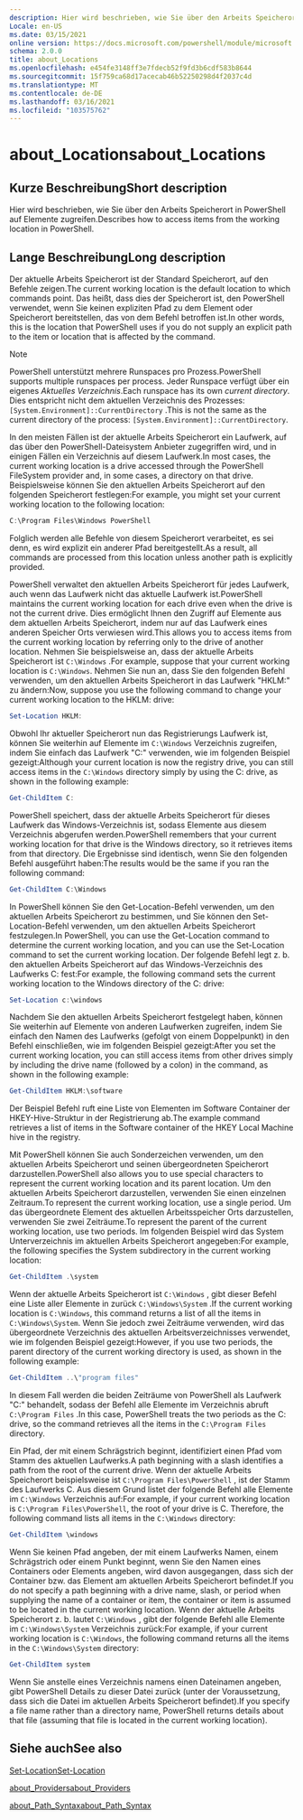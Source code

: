 ```yaml
---
description: Hier wird beschrieben, wie Sie über den Arbeits Speicherort in PowerShell auf Elemente zugreifen.
Locale: en-US
ms.date: 03/15/2021
online version: https://docs.microsoft.com/powershell/module/microsoft.powershell.core/about/about_locations?view=powershell-7.2&WT.mc_id=ps-gethelp
schema: 2.0.0
title: about_Locations
ms.openlocfilehash: e454fe3148ff3e7fdecb52f9fd3b6cdf583b8644
ms.sourcegitcommit: 15f759ca68d17acecab46b52250298d4f2037c4d
ms.translationtype: MT
ms.contentlocale: de-DE
ms.lasthandoff: 03/16/2021
ms.locfileid: "103575762"
---
```

# <a name="about_locations"></a><span data-ttu-id="7ff6c-103">about_Locations</span><span class="sxs-lookup"><span data-stu-id="7ff6c-103">about_Locations</span></span>

## <a name="short-description"></a><span data-ttu-id="7ff6c-104">Kurze Beschreibung</span><span class="sxs-lookup"><span data-stu-id="7ff6c-104">Short description</span></span>
<span data-ttu-id="7ff6c-105">Hier wird beschrieben, wie Sie über den Arbeits Speicherort in PowerShell auf Elemente zugreifen.</span><span class="sxs-lookup"><span data-stu-id="7ff6c-105">Describes how to access items from the working location in PowerShell.</span></span>

## <a name="long-description"></a><span data-ttu-id="7ff6c-106">Lange Beschreibung</span><span class="sxs-lookup"><span data-stu-id="7ff6c-106">Long description</span></span>

<span data-ttu-id="7ff6c-107">Der aktuelle Arbeits Speicherort ist der Standard Speicherort, auf den Befehle zeigen.</span><span class="sxs-lookup"><span data-stu-id="7ff6c-107">The current working location is the default location to which commands point.</span></span>
<span data-ttu-id="7ff6c-108">Das heißt, dass dies der Speicherort ist, den PowerShell verwendet, wenn Sie keinen expliziten Pfad zu dem Element oder Speicherort bereitstellen, das von dem Befehl betroffen ist.</span><span class="sxs-lookup"><span data-stu-id="7ff6c-108">In other words, this is the location that PowerShell uses if you do not supply an explicit path to the item or location that is affected by the command.</span></span>

> [!NOTE]
> <span data-ttu-id="7ff6c-109">PowerShell unterstützt mehrere Runspaces pro Prozess.</span><span class="sxs-lookup"><span data-stu-id="7ff6c-109">PowerShell supports multiple runspaces per process.</span></span> <span data-ttu-id="7ff6c-110">Jeder Runspace verfügt über ein eigenes _Aktuelles Verzeichnis_.</span><span class="sxs-lookup"><span data-stu-id="7ff6c-110">Each runspace has its own _current directory_.</span></span> <span data-ttu-id="7ff6c-111">Dies entspricht nicht dem aktuellen Verzeichnis des Prozesses: `[System.Environment]::CurrentDirectory` .</span><span class="sxs-lookup"><span data-stu-id="7ff6c-111">This is not the same as the current directory of the process: `[System.Environment]::CurrentDirectory`.</span></span>

<span data-ttu-id="7ff6c-112">In den meisten Fällen ist der aktuelle Arbeits Speicherort ein Laufwerk, auf das über den PowerShell-Dateisystem Anbieter zugegriffen wird, und in einigen Fällen ein Verzeichnis auf diesem Laufwerk.</span><span class="sxs-lookup"><span data-stu-id="7ff6c-112">In most cases, the current working location is a drive accessed through the PowerShell FileSystem provider and, in some cases, a directory on that drive.</span></span>
<span data-ttu-id="7ff6c-113">Beispielsweise können Sie den aktuellen Arbeits Speicherort auf den folgenden Speicherort festlegen:</span><span class="sxs-lookup"><span data-stu-id="7ff6c-113">For example, you might set your current working location to the following location:</span></span>

```powershell
C:\Program Files\Windows PowerShell
```

<span data-ttu-id="7ff6c-114">Folglich werden alle Befehle von diesem Speicherort verarbeitet, es sei denn, es wird explizit ein anderer Pfad bereitgestellt.</span><span class="sxs-lookup"><span data-stu-id="7ff6c-114">As a result, all commands are processed from this location unless another path is explicitly provided.</span></span>

<span data-ttu-id="7ff6c-115">PowerShell verwaltet den aktuellen Arbeits Speicherort für jedes Laufwerk, auch wenn das Laufwerk nicht das aktuelle Laufwerk ist.</span><span class="sxs-lookup"><span data-stu-id="7ff6c-115">PowerShell maintains the current working location for each drive even when the drive is not the current drive.</span></span> <span data-ttu-id="7ff6c-116">Dies ermöglicht Ihnen den Zugriff auf Elemente aus dem aktuellen Arbeits Speicherort, indem nur auf das Laufwerk eines anderen Speicher Orts verwiesen wird.</span><span class="sxs-lookup"><span data-stu-id="7ff6c-116">This allows you to access items from the current working location by referring only to the drive of another location.</span></span>
<span data-ttu-id="7ff6c-117">Nehmen Sie beispielsweise an, dass der aktuelle Arbeits Speicherort ist `C:\Windows` .</span><span class="sxs-lookup"><span data-stu-id="7ff6c-117">For example, suppose that your current working location is `C:\Windows`.</span></span> <span data-ttu-id="7ff6c-118">Nehmen Sie nun an, dass Sie den folgenden Befehl verwenden, um den aktuellen Arbeits Speicherort in das Laufwerk "HKLM:" zu ändern:</span><span class="sxs-lookup"><span data-stu-id="7ff6c-118">Now, suppose you use the following command to change your current working location to the HKLM: drive:</span></span>

```powershell
Set-Location HKLM:
```

<span data-ttu-id="7ff6c-119">Obwohl Ihr aktueller Speicherort nun das Registrierungs Laufwerk ist, können Sie weiterhin auf Elemente im `C:\Windows` Verzeichnis zugreifen, indem Sie einfach das Laufwerk "C:" verwenden, wie im folgenden Beispiel gezeigt:</span><span class="sxs-lookup"><span data-stu-id="7ff6c-119">Although your current location is now the registry drive, you can still access items in the `C:\Windows` directory simply by using the C: drive, as shown in the following example:</span></span>

```powershell
Get-ChildItem C:
```

<span data-ttu-id="7ff6c-120">PowerShell speichert, dass der aktuelle Arbeits Speicherort für dieses Laufwerk das Windows-Verzeichnis ist, sodass Elemente aus diesem Verzeichnis abgerufen werden.</span><span class="sxs-lookup"><span data-stu-id="7ff6c-120">PowerShell remembers that your current working location for that drive is the Windows directory, so it retrieves items from that directory.</span></span> <span data-ttu-id="7ff6c-121">Die Ergebnisse sind identisch, wenn Sie den folgenden Befehl ausgeführt haben:</span><span class="sxs-lookup"><span data-stu-id="7ff6c-121">The results would be the same if you ran the following command:</span></span>

```powershell
Get-ChildItem C:\Windows
```

<span data-ttu-id="7ff6c-122">In PowerShell können Sie den Get-Location-Befehl verwenden, um den aktuellen Arbeits Speicherort zu bestimmen, und Sie können den Set-Location-Befehl verwenden, um den aktuellen Arbeits Speicherort festzulegen.</span><span class="sxs-lookup"><span data-stu-id="7ff6c-122">In PowerShell, you can use the Get-Location command to determine the current working location, and you can use the Set-Location command to set the current working location.</span></span> <span data-ttu-id="7ff6c-123">Der folgende Befehl legt z. b. den aktuellen Arbeits Speicherort auf das Windows-Verzeichnis des Laufwerks C: fest:</span><span class="sxs-lookup"><span data-stu-id="7ff6c-123">For example, the following command sets the current working location to the Windows directory of the C: drive:</span></span>

```powershell
Set-Location c:\windows
```

<span data-ttu-id="7ff6c-124">Nachdem Sie den aktuellen Arbeits Speicherort festgelegt haben, können Sie weiterhin auf Elemente von anderen Laufwerken zugreifen, indem Sie einfach den Namen des Laufwerks (gefolgt von einem Doppelpunkt) in den Befehl einschließen, wie im folgenden Beispiel gezeigt:</span><span class="sxs-lookup"><span data-stu-id="7ff6c-124">After you set the current working location, you can still access items from other drives simply by including the drive name (followed by a colon) in the command, as shown in the following example:</span></span>

```powershell
Get-ChildItem HKLM:\software
```

<span data-ttu-id="7ff6c-125">Der Beispiel Befehl ruft eine Liste von Elementen im Software Container der HKEY-Hive-Struktur in der Registrierung ab.</span><span class="sxs-lookup"><span data-stu-id="7ff6c-125">The example command retrieves a list of items in the Software container of the HKEY Local Machine hive in the registry.</span></span>

<span data-ttu-id="7ff6c-126">Mit PowerShell können Sie auch Sonderzeichen verwenden, um den aktuellen Arbeits Speicherort und seinen übergeordneten Speicherort darzustellen.</span><span class="sxs-lookup"><span data-stu-id="7ff6c-126">PowerShell also allows you to use special characters to represent the current working location and its parent location.</span></span> <span data-ttu-id="7ff6c-127">Um den aktuellen Arbeits Speicherort darzustellen, verwenden Sie einen einzelnen Zeitraum.</span><span class="sxs-lookup"><span data-stu-id="7ff6c-127">To represent the current working location, use a single period.</span></span> <span data-ttu-id="7ff6c-128">Um das übergeordnete Element des aktuellen Arbeitsspeicher Orts darzustellen, verwenden Sie zwei Zeiträume.</span><span class="sxs-lookup"><span data-stu-id="7ff6c-128">To represent the parent of the current working location, use two periods.</span></span> <span data-ttu-id="7ff6c-129">Im folgenden Beispiel wird das System Unterverzeichnis im aktuellen Arbeits Speicherort angegeben:</span><span class="sxs-lookup"><span data-stu-id="7ff6c-129">For example, the following specifies the System subdirectory in the current working location:</span></span>

```powershell
Get-ChildItem .\system
```

<span data-ttu-id="7ff6c-130">Wenn der aktuelle Arbeits Speicherort ist `C:\Windows` , gibt dieser Befehl eine Liste aller Elemente in zurück `C:\Windows\System` .</span><span class="sxs-lookup"><span data-stu-id="7ff6c-130">If the current working location is `C:\Windows`, this command returns a list of all the items in `C:\Windows\System`.</span></span> <span data-ttu-id="7ff6c-131">Wenn Sie jedoch zwei Zeiträume verwenden, wird das übergeordnete Verzeichnis des aktuellen Arbeitsverzeichnisses verwendet, wie im folgenden Beispiel gezeigt:</span><span class="sxs-lookup"><span data-stu-id="7ff6c-131">However, if you use two periods, the parent directory of the current working directory is used, as shown in the following example:</span></span>

```powershell
Get-ChildItem ..\"program files"
```

<span data-ttu-id="7ff6c-132">In diesem Fall werden die beiden Zeiträume von PowerShell als Laufwerk "C:" behandelt, sodass der Befehl alle Elemente im Verzeichnis abruft `C:\Program Files` .</span><span class="sxs-lookup"><span data-stu-id="7ff6c-132">In this case, PowerShell treats the two periods as the C: drive, so the command retrieves all the items in the `C:\Program Files` directory.</span></span>

<span data-ttu-id="7ff6c-133">Ein Pfad, der mit einem Schrägstrich beginnt, identifiziert einen Pfad vom Stamm des aktuellen Laufwerks.</span><span class="sxs-lookup"><span data-stu-id="7ff6c-133">A path beginning with a slash identifies a path from the root of the current drive.</span></span> <span data-ttu-id="7ff6c-134">Wenn der aktuelle Arbeits Speicherort beispielsweise ist `C:\Program Files\PowerShell` , ist der Stamm des Laufwerks C. Aus diesem Grund listet der folgende Befehl alle Elemente im `C:\Windows` Verzeichnis auf:</span><span class="sxs-lookup"><span data-stu-id="7ff6c-134">For example, if your current working location is `C:\Program Files\PowerShell`, the root of your drive is C. Therefore, the following command lists all items in the `C:\Windows` directory:</span></span>

```powershell
Get-ChildItem \windows
```

<span data-ttu-id="7ff6c-135">Wenn Sie keinen Pfad angeben, der mit einem Laufwerks Namen, einem Schrägstrich oder einem Punkt beginnt, wenn Sie den Namen eines Containers oder Elements angeben, wird davon ausgegangen, dass sich der Container bzw. das Element am aktuellen Arbeits Speicherort befindet.</span><span class="sxs-lookup"><span data-stu-id="7ff6c-135">If you do not specify a path beginning with a drive name, slash, or period when supplying the name of a container or item, the container or item is assumed to be located in the current working location.</span></span> <span data-ttu-id="7ff6c-136">Wenn der aktuelle Arbeits Speicherort z. b. lautet `C:\Windows` , gibt der folgende Befehl alle Elemente im `C:\Windows\System` Verzeichnis zurück:</span><span class="sxs-lookup"><span data-stu-id="7ff6c-136">For example, if your current working location is `C:\Windows`, the following command returns all the items in the `C:\Windows\System` directory:</span></span>

```powershell
Get-ChildItem system
```

<span data-ttu-id="7ff6c-137">Wenn Sie anstelle eines Verzeichnis namens einen Dateinamen angeben, gibt PowerShell Details zu dieser Datei zurück (unter der Voraussetzung, dass sich die Datei im aktuellen Arbeits Speicherort befindet).</span><span class="sxs-lookup"><span data-stu-id="7ff6c-137">If you specify a file name rather than a directory name, PowerShell returns details about that file (assuming that file is located in the current working location).</span></span>

## <a name="see-also"></a><span data-ttu-id="7ff6c-138">Siehe auch</span><span class="sxs-lookup"><span data-stu-id="7ff6c-138">See also</span></span>

[<span data-ttu-id="7ff6c-139">Set-Location</span><span class="sxs-lookup"><span data-stu-id="7ff6c-139">Set-Location</span></span>](xref:Microsoft.PowerShell.Management.Set-Location)

[<span data-ttu-id="7ff6c-140">about_Providers</span><span class="sxs-lookup"><span data-stu-id="7ff6c-140">about_Providers</span></span>](about_Providers.md)

[<span data-ttu-id="7ff6c-141">about_Path_Syntax</span><span class="sxs-lookup"><span data-stu-id="7ff6c-141">about_Path_Syntax</span></span>](about_Path_Syntax.md)
